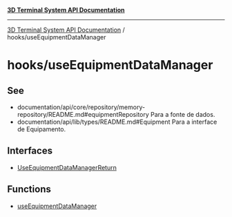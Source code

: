 [**3D Terminal System API Documentation**](../../README.md)

***

[3D Terminal System API Documentation](../../README.md) / hooks/useEquipmentDataManager

# hooks/useEquipmentDataManager

## See

 - documentation/api/core/repository/memory-repository/README.md#equipmentRepository Para a fonte de dados.
 - documentation/api/lib/types/README.md#Equipment Para a interface de Equipamento.

## Interfaces

- [UseEquipmentDataManagerReturn](interfaces/UseEquipmentDataManagerReturn.md)

## Functions

- [useEquipmentDataManager](functions/useEquipmentDataManager.md)
